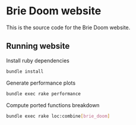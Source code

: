 # Brie Doom website
This is the source code for the Brie Doom website.

## Running website

Install ruby dependencies

``` sh
bundle install
```

Generate performance plots

``` sh
bundle exec rake performance
```

Compute ported functions breakdown

``` sh
bundle exec rake loc:combine[brie_doom]
```
